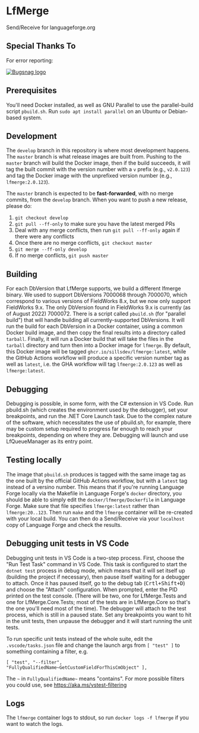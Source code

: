 # LfMerge

Send/Receive for languageforge.org

## Special Thanks To

For error reporting:

[![Bugsnag logo](readme_images/bugsnag-logo.png "Bugsnag")](https://bugsnag.com/blog/bugsnag-loves-open-source)

## Prerequisites

You'll need Docker installed, as well as GNU Parallel to use the parallel-build script `pbuild.sh`. Run `sudo apt install parallel` on an Ubuntu or Debian-based system.

## Development

The `develop` branch in this repository is where most development happens. The `master` branch is what release images are built from. Pushing to the `master` branch will build the Docker image, then if the build succeeds, it will tag the built commit with the version number with a `v` prefix (e.g., `v2.0.123`) and tag the Docker image with the unprefixed version number (e.g., `lfmerge:2.0.123`).

The `master` branch is expected to be **fast-forwarded**, with no merge commits, from the `develop` branch. When you want to push a new release, please do:

1. `git checkout develop`
1. `git pull --ff-only` to make sure you have the latest merged PRs
1. Deal with any merge conflicts, then run `git pull --ff-only` again if there were any conflicts
1. Once there are no merge conflicts, `git checkout master`
1. `git merge --ff-only develop`
1. If no merge conflicts, `git push master`

## Building

For each DbVersion that LfMerge supports, we build a different lfmerge binary. We used to support DbVersions 7000068 through 7000070, which correspond to various versions of FieldWorks 8.x, but we now only support FieldWorks 9.x. The only DbVersion found in FieldWorks 9.x is currently (as of August 2022) 7000072. There is a script called `pbuild.sh` (for "parallel build") that will handle building all currently-supported DbVersions. It will run the build for each DbVersion in a Docker container, using a common Docker build image, and then copy the final results into a directory called `tarball`. Finally, it will run a Docker build that will take the files in the `tarball` directory and turn then into a Docker image for `lfmerge`. By default, this Docker image will be tagged `ghcr.io/sillsdev/lfmerge:latest`, while the GitHub Actions workflow will produce a specific version number tag as well as `latest`, i.e. the GHA workflow will tag `lfmerge:2.0.123` as well as `lfmerge:latest`.

## Debugging

Debugging is possible, in some form, with the C# extension in VS Code. Run pbuild.sh (which creates the environment used by the debugger), set your breakpoints, and run the .NET Core Launch task. Due to the complex nature of the software, which necessitates the use of pbuild.sh, for example, there may be custom setup required to progress far enough to reach your breakpoints, depending on where they are. Debugging will launch and use LfQueueManager as its entry point.

## Testing locally

The image that `pbuild.sh` produces is tagged with the same image tag as the one built by the official GitHub Actions workflow, but with a `latest` tag instead of a versino number. This means that if you're running Language Forge locally via the Makefile in Language Forge's `docker` directory, you should be able to simply edit the `docker/lfmerge/Dockerfile` in Language Forge. Make sure that file specifies `lfmerge:latest` rather than `lfmerge:20..123`. Then run `make` and the `lfmerge` container will be re-created with your local build. You can then do a Send/Receive via your `localhost` copy of Language Forge and check the results.

## Debugging unit tests in VS Code

Debugging unit tests in VS Code is a two-step process. First, choose the "Run Test Task" command in VS Code. This task is configured to start the `dotnet test` process in debug mode, which means that it will set itself up (building the project if necessary), then pause itself waiting for a debugger to attach. Once it has paused itself, go to the debug tab (<kbd>Crtl+Shift+D</kbd>) and choose the "Attach" configuration. When prompted, enter the PID printed on the test console. (There will be two, one for LfMerge.Tests and one for LfMerge.Core.Tests; most of the tests are in LfMerge.Core so that's the one you'll need most of the time). The debugger will attach to the test process, which is still in a paused state. Set any breakpoints you want to hit in the unit tests, then unpause the debugger and it will start running the unit tests.

To run specific unit tests instead of the whole suite, edit the `.vscode/tasks.json` file and change the launch args from `[ "test" ]` to something containing a filter, e.g.

`[ "test", "--filter", "FullyQualifiedName~GetCustomFieldForThisCmObject" ],`

The `~` in `FullyQualifiedName~` means "contains". For more possible filters you could use, see https://aka.ms/vstest-filtering

## Logs

The `lfmerge` container logs to stdout, so run `docker logs -f lfmerge` if you want to watch the logs.
